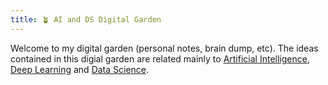```yaml
---
title: 🪴 AI and DS Digital Garden
---
```


Welcome to my digital garden (personal notes, brain dump, etc). The ideas contained in this digial garden are related mainly to [Artificial Intelligence](/AI/AI.md), [Deep Learning](AI/Deep%20Learning/Deep%20Learning.md) and [Data Science](AI/Data%20Science,%20Data%20Engineering/Data%20Science.md).



